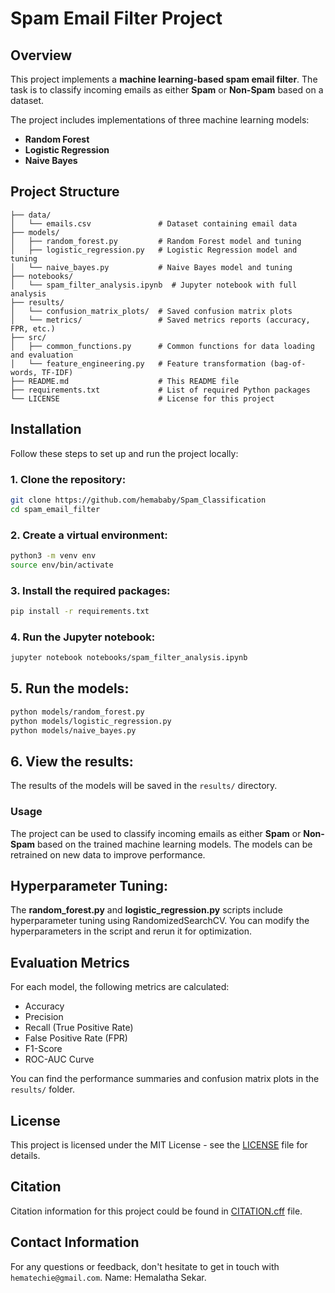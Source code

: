 # Spam Email Filter Project

## Overview
This project implements a **machine learning-based spam email filter**. The task is to classify incoming emails as either **Spam** or **Non-Spam** based on a dataset.

The project includes implementations of three machine learning models:
- **Random Forest**
- **Logistic Regression**
- **Naive Bayes**
    

## Project Structure

```text
├── data/
│   └── emails.csv               # Dataset containing email data
├── models/
│   ├── random_forest.py         # Random Forest model and tuning
│   ├── logistic_regression.py   # Logistic Regression model and tuning
│   └── naive_bayes.py           # Naive Bayes model and tuning
├── notebooks/
│   └── spam_filter_analysis.ipynb  # Jupyter notebook with full analysis
├── results/
│   └── confusion_matrix_plots/  # Saved confusion matrix plots
│   └── metrics/                 # Saved metrics reports (accuracy, FPR, etc.)
├── src/
│   ├── common_functions.py      # Common functions for data loading and evaluation
│   └── feature_engineering.py   # Feature transformation (bag-of-words, TF-IDF)
├── README.md                    # This README file
├── requirements.txt             # List of required Python packages
└── LICENSE                      # License for this project
```

## Installation

Follow these steps to set up and run the project locally:

### 1. Clone the repository:
```bash
git clone https://github.com/hemababy/Spam_Classification
cd spam_email_filter
```
### 2. Create a virtual environment:
```bash
python3 -m venv env
source env/bin/activate
```
### 3. Install the required packages:
```bash
pip install -r requirements.txt
```
### 4. Run the Jupyter notebook:
```bash
jupyter notebook notebooks/spam_filter_analysis.ipynb
```
## 5. Run the models:
```bash
python models/random_forest.py
python models/logistic_regression.py
python models/naive_bayes.py
```
## 6. View the results:
The results of the models will be saved in the `results/` directory.


### Usage
The project can be used to classify incoming emails as either **Spam** or **Non-Spam** based on the trained machine learning models. The models can be retrained on new data to improve performance.
## Hyperparameter Tuning:
The **random_forest.py** and **logistic_regression.py** scripts include hyperparameter tuning using RandomizedSearchCV. You can modify the hyperparameters in the script and rerun it for optimization.
## Evaluation Metrics
For each model, the following metrics are calculated:
* Accuracy
* Precision
* Recall (True Positive Rate)
* False Positive Rate (FPR)
* F1-Score
* ROC-AUC Curve

You can find the performance summaries and confusion matrix plots in the `results/` folder.


## License
This project is licensed under the MIT License - see the [LICENSE](LICENSE) file for details.


## Citation

Citation information for this project could be found in [CITATION.cff](./CITATION.cff) file.

## Contact Information

For any questions or feedback, don't hesitate to get in touch with `hematechie@gmail.com`.
Name: Hemalatha Sekar.